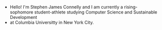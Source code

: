 - Hello! I'm Stephen James Connelly and I am currently a rising-sophomore student-athlete studying Computer Science and Sustainable Development
- at Columbia Universitty in New York City. 

<!---
stephenjconnelly/stephenjconnelly is a ✨ special ✨ repository because its `README.md` (this file) appears on your GitHub profile.
You can click the Preview link to take a look at your changes.
--->
